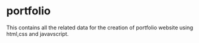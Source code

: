 # portfolio
This contains all the related data for the creation of portfolio website using html,css and javavscript.
